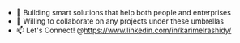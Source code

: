 - 👀 Building smart solutions that help both people and enterprises
- 💞️ Willing to collaborate on any projects under these umbrellas
- 📫 Let's Connect! @https://www.linkedin.com/in/karimelrashidy/

<!---
karimrashid/karimrashid is a ✨ special ✨ repository because its `README.md` (this file) appears on your GitHub profile.
You can click the Preview link to take a look at your changes.
--->
